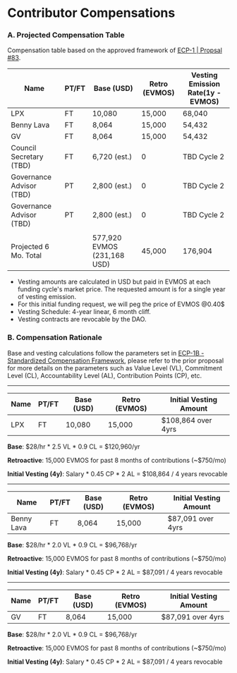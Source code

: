 
# Contributor Compensations

### A. Projected Compensation Table
Compensation table based on the approved framework of [ECP-1 | Propsal #83](https://www.mintscan.io/evmos/proposals/83).

|Name         |PT/FT |Base (USD) | Retro (EVMOS) | Vesting Emission Rate(1y - EVMOS)|
|---          |---   |---        |---            |---                        |
|LPX          |FT    |10,080     |15,000         |68,040                     |
|Benny Lava   |FT    |8,064      |15,000         |54,432                     |
|GV           |FT    |8,064      |15,000         |54,432                     |
|Council Secretary (TBD) <br> |FT |6,720 (est.)<br> |0| TBD Cycle 2 |
|Governance Advisor (TBD) <br> |PT |2,800 (est.)<br> |0| TBD Cycle 2 |
|Governance Advisor (TBD) <br> |PT<br> |2,800 (est.)<br> |0| TBD Cycle 2 |
|             |      |           |               |                       |
|Projected 6 Mo. Total|  | 577,920 EVMOS (231,168 USD)| 45,000| 176,904 |

- Vesting amounts are calculated in USD but paid in EVMOS at each funding cycle's market price. The requested amount is for a single year of vesting emission. 
- For this initial funding request, we will peg the price of EVMOS @0.40$
- Vesting Schedule: 4-year linear, 6 month cliff. 
- Vesting contracts are revocable by the DAO.


### B. Compensation Rationale

Base and vesting calculations follow the parameters set in [ECP-1B - Standardized Compensation Framework](https://github.com/EvmosGov/proposals/blob/main/ECP/ECP-1.md#ecp-1b-formalizing-the-workstream-subdao-and-compensation-framework), please refer to the prior proposal for more details on the parameters such as Value Level (VL), Commitment Level (CL), Accountability Level (AL), Contribution Points (CP), etc.

---

|Name |PT/FT | Base (USD) | Retro (EVMOS) | Initial Vesting Amount |
|---|---|---|---|---|
|LPX <br> |FT<br> |10,080<br> | 15,000| $108,864 over 4yrs|

**Base**: $28/hr * 2.5 VL * 0.9 CL = $120,960/yr

**Retroactive**: 15,000 EVMOS  for past 8 months of contributions (~$750/mo)

**Initial Vesting (4y)**: Salary * 0.45 CP * 2 AL = $108,864 / 4 years revocable

---

|Name |PT/FT | Base (USD) | Retro (EVMOS) | Initial Vesting Amount |
|---|---|---|---|---|
|Benny Lava <br> |FT<br> |8,064<br> | 15,000| $87,091 over 4yrs|

**Base**: $28/hr * 2.0 VL * 0.9 CL = $96,768/yr

**Retroactive**: 15,000 EVMOS for past 8 months of contributions (~$750/mo)

**Initial Vesting (4y)**: Salary * 0.45 CP * 2 AL = $87,091 / 4 years revocable

---

|Name |PT/FT | Base (USD) | Retro (EVMOS) | Initial Vesting Amount |
|---|---|---|---|---|
|GV <br> |FT<br> |8,064<br> | 15,000| $87,091 over 4yrs|

**Base**: $28/hr * 2.0 VL * 0.9 CL = $96,768/yr

**Retroactive**: 15,000 EVMOS for past 8 months of contributions (~$750/mo)

**Initial Vesting (4y)**: Salary * 0.45 CP * 2 AL = $87,091 / 4 years revocable

